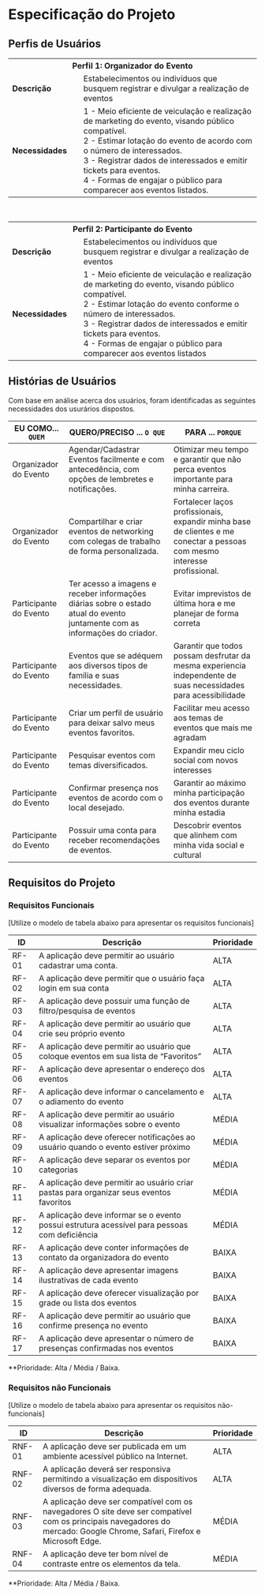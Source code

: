 # Especificação do Projeto

## Perfis de Usuários

<table>
<tbody>
<tr align=center>
<th colspan="2">Perfil 1: Organizador do Evento </th>
</tr>
<tr>
<td width="150px"><b>Descrição</b></td>
<td width="600px">Estabelecimentos ou indivíduos que busquem registrar e divulgar a
realização de eventos
</td>
</tr>
<tr>
<td><b>Necessidades</b></td>
<td>
1 - Meio eficiente de veiculação e realização de marketing do evento,
visando público compatível. <br>
2 - Estimar lotação do evento de acordo com o número de
interessados. <br>
3 - Registrar dados de interessados e emitir tickets para eventos. <br>
4 - Formas de engajar o público para comparecer aos eventos
listados.
</td>
</tr>
</tbody>
</table>

<br>

<table>
<tbody>
<tr align=center>
<th colspan="2">Perfil 2: Participante do Evento </th>
</tr>
<tr>
<td width="150px"><b>Descrição</b></td>
<td width="600px">Estabelecimentos ou indivíduos que busquem registrar e divulgar a
realização de eventos
</td>
</tr>
<tr>
<td><b>Necessidades</b></td>
<td>
1 - Meio eficiente de veiculação e realização de marketing do evento,
visando público compatível. <br>
2 - Estimar lotação do evento conforme o número de
interessados. <br>
3 - Registrar dados de interessados e emitir tickets para eventos. <br>
4 - Formas de engajar o público para comparecer aos eventos
listados

</td>
</tr>
</tbody>
</table>

## Histórias de Usuários

Com base em análise acerca dos usuários, foram identificadas as seguintes necessidades dos usurários dispostos.

| EU COMO... `QUEM`      | QUERO/PRECISO ... `O QUE`                                                                                                   | PARA ... `PORQUE`                                                                                                         |
|------------------------|-----------------------------------------------------------------------------------------------------------------------------|---------------------------------------------------------------------------------------------------------------------------|
| Organizador do Evento  | Agendar/Cadastrar Eventos facilmente e com antecedência, com opções de lembretes e notificações.                            | Otimizar meu tempo e garantir que não perca eventos importante para minha carreira.                                       |
| Organizador do Evento  | Compartilhar e criar eventos de networking com colegas de trabalho de forma personalizada.                                  | Fortalecer laços profissionais, expandir minha base de clientes e me conectar a pessoas com mesmo interesse profissional. |
| Participante do Evento | Ter acesso a imagens e receber informações diárias sobre o estado atual do evento juntamente com as informações do criador. | Evitar imprevistos de última hora e me planejar de forma correta                                                          |
| Participante do Evento | Eventos que se adéquem aos diversos tipos de família e suas necessidades.                                                   | Garantir que todos possam desfrutar da mesma experiencia independente de suas necessidades para acessibilidade            |
| Participante do Evento | Criar um perfil de usuário para deixar salvo meus eventos favoritos.                                                        | Facilitar meu acesso aos temas de eventos que mais me agradam                                                             |
| Participante do Evento | Pesquisar eventos com temas diversificados.                                                                                 | Expandir meu ciclo social com novos interesses                                                                            |
| Participante do Evento | Confirmar presença nos eventos de acordo com o local desejado.                                                              | Garantir ao máximo minha participação dos eventos durante minha estadia                                                   |
| Participante do Evento | Possuir uma conta para receber recomendações de eventos.                                                                    | Descobrir eventos que alinhem com minha vida social e cultural                                                            |

## Requisitos do Projeto


### Requisitos Funcionais

[Utilize o modelo de tabela abaixo para apresentar os requisitos funcionais]

| ID    | Descrição                                                                                     | Prioridade |
|-------|-----------------------------------------------------------------------------------------------|------------|
| RF-01 | A aplicação deve permitir ao usuário cadastrar uma conta.                                     | ALTA       | 
| RF-02 | A aplicação deve permitir que o usuário faça login em sua conta                               | ALTA       |
| RF-03 | A aplicação deve possuir uma função de filtro/pesquisa de eventos                             | ALTA       |
| RF-04 | A aplicação deve permitir ao usuário que crie seu próprio evento                              | ALTA       |
| RF-05 | A aplicação deve permitir ao usuário que coloque eventos em sua lista de “Favoritos”          | ALTA       |
| RF-06 | A aplicação deve apresentar o endereço dos eventos                                            | ALTA       |
| RF-07 | A aplicação deve informar o cancelamento e o adiamento do evento                              | ALTA       |
| RF-08 | A aplicação deve permitir ao usuário visualizar informações sobre o evento                    | MÉDIA      |
| RF-09 | A aplicação deve oferecer notificações ao usuário quando o evento estiver próximo             | MÉDIA      |
| RF-10 | A aplicação deve separar os eventos por categorias                                            | MÉDIA      |
| RF-11 | A aplicação deve permitir ao usuário criar pastas para organizar seus eventos favoritos       | MÉDIA      |
| RF-12 | A aplicação deve informar se o evento possui estrutura acessível para pessoas com deficiência | MÉDIA      |
| RF-13 | A aplicação deve conter informações de contato da organizadora do evento                      | BAIXA      |
| RF-14 | A aplicação deve apresentar imagens ilustrativas de cada evento                               | BAIXA      |
| RF-15 | A aplicação deve oferecer visualização por grade ou lista dos eventos                         | BAIXA      |
| RF-16 | A aplicação deve permitir ao usuário que confirme presença no evento                          | BAIXA      |
| RF-17 | A aplicação deve apresentar o número de presenças confirmadas nos eventos                     | BAIXA      |


**Prioridade: Alta / Média / Baixa. 

### Requisitos não Funcionais

[Utilize o modelo de tabela abaixo para apresentar os requisitos não-funcionais]

| ID     | Descrição                                                                                                                                                                | Prioridade |
|--------|--------------------------------------------------------------------------------------------------------------------------------------------------------------------------|------------|
| RNF-01 | A aplicação deve ser publicada em um ambiente acessível público na Internet.                                                                                             | ALTA       | 
| RNF-02 | A aplicação deverá ser responsiva permitindo a visualização em dispositivos diversos de forma adequada.                                                                  | ALTA       | 
| RNF-03 | A aplicação deve ser compatível com os navegadores O site deve ser compatível com os principais navegadores do mercado: Google Chrome, Safari, Firefox e Microsoft Edge. | MÉDIA      | 
| RNF-04 | A aplicação deve ter bom nível de contraste entre os elementos da tela.                                                                                                  | MÉDIA      | 


**Prioridade: Alta / Média / Baixa. 

